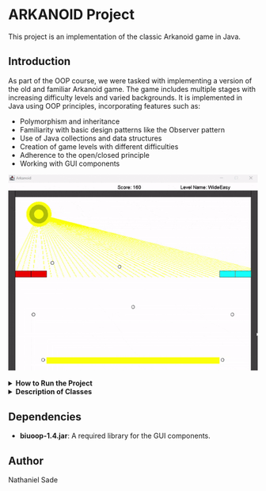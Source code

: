 # ARKANOID Project

This project is an implementation of the classic Arkanoid game in Java.

## Introduction

As part of the OOP course, we were tasked with implementing a version of the old and familiar Arkanoid game. The game includes multiple stages with increasing difficulty levels and varied backgrounds. It is implemented in Java using OOP principles, incorporating features such as:

- Polymorphism and inheritance
- Familiarity with basic design patterns like the Observer pattern
- Use of Java collections and data structures
- Creation of game levels with different difficulties
- Adherence to the open/closed principle
- Working with GUI components

![Arkanoid GIF 2](2024-07-11171415-ezgif.com-optimize.gif)

<details>
<summary><b>How to Run the Project</b></summary>

1. **Clone the project:**

    ```sh
    git clone https://github.com/nathanielsade/ARKANOID.git C:\Users\netan\ARKANOID
    ```

2. **Navigate to the Project Directory:**

    ```sh
    cd path/to/ARKANOID
    ```

3. **Compile the Java Files:**

    ```sh
   javac -cp "lib/biuoop-1.4.jar" -d bin -sourcepath src src/game/Ass6Game.java
    ```

4. **Run the JAR File with Classpath:**

    ```sh
    java -cp "lib/biuoop-1.4.jar:bin" game.Ass6Game
    ```

</details>
<details>
<summary><b>Description of Classes</b></summary>

- **Ass6Game.java**: Entry point of the application, responsible for running the game.
- **Animation.java**: Interface representing a single animation.
- **AnimationRunner.java**: Responsible for running animations in a GUI.
- **Ball.java**: Represents a 2D ball object with position, radius, color, and velocity.
- **BallRemover.java**: Listens for hit events to remove balls from the game and update the ball counter.
- **Block.java**: Represents a block in 2D space.
- **BlockRemover.java**: Listens for hit events to remove blocks from the game and update the block counter.
- **CityBackground.java**: Represents the city background in a game.
- **Collidable.java**: Interface representing an object that can be collided with.
- **CollisionInfo.java**: Represents information about a collision.
- **CountdownAnimation.java**: Represents an animation that displays a countdown on the screen.
- **Counter.java**: A simple counter that can be incremented or decremented.
- **DayBackground.java**: Represents the day background in a game.
- **DirectHit.java**: Represents the "Direct Hit" level in a game.
- **GameEnvironment.java**: Manages a collection of Collidable objects and provides methods for adding new objects and checking for collisions.
- **GameFlow.java**: Handles the flow of the game, including running multiple levels and handling the final outcome.
- **GameLevel.java**: Represents a level in a simple game, containing sprites and a game environment.
- **GameOver.java**: Represents an animation displayed when the player lost the game.
- **Green3.java**: Represents the "Green 3" level in a game.
- **HitListener.java**: Interface for objects that listen for hit events.
- **HitNotifier.java**: Interface for objects that can notify HitListeners about hit events.
- **KeyPressStoppableAnimation.java**: Represents an animation that can be stopped by a key press.
- **LevelInformation.java**: Represents information about a game level.
- **Line.java**: Represents a line in a 2D coordinate system.
- **NightBackground.java**: Represents the night background in a game.
- **Paddle.java**: Represents the player-controlled paddle in the game.
- **PauseScreen.java**: Represents a screen displayed when the game is paused.
- **Point.java**: Represents a point in a 2D coordinate system.
- **Rectangle.java**: Represents a rectangle in 2D space.
- **ScoreIndicator.java**: Displays the current score in the game.
- **ScoreTrackingListener.java**: Listens for hit events to update the score.
- **Sprite.java**: Interface representing an object in the game.
- **SpriteCollection.java**: A collection of sprites that can be drawn on and updated.
- **Velocity.java**: Specifies the change in position on the x and y axes.
- **WideEasy.java**: Represents the "Wide Easy" level in a game.
- **YouWin.java**: Represents an animation displayed when the player wins the game.

</details>

## Dependencies

- **biuoop-1.4.jar**: A required library for the GUI components.

## Author

Nathaniel Sade
